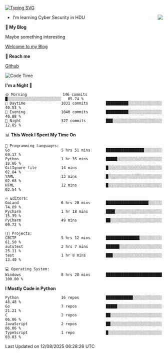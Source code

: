 [![Typing SVG](https://readme-typing-svg.herokuapp.com?font=Fira+Code&pause=1000&random=false&width=450&height=60&lines=Hello+%F0%9F%91%8B%F0%9F%8F%BB;I'm+JBNRZ)](https://git.io/typing-svg)

<a href="#">
  <img align="right" src="https://github-readme-stats.vercel.app/api?username=JBNRZ&show_icons=true&bg_color=15,f2f7fd,E0EAFC" />
</a>

- I'm learning Cyber Security in HDU

 **🌱 My Blog**

Maybe something interesting

[Welcome to my Blog](https://jbnrz.com.cn/)

 **💬 Reach me** 

[Github](https://github.com/JBNRZ)


<!--START_SECTION:waka-->
![Code Time](http://img.shields.io/badge/Code%20Time-1%2C366%20hrs%2010%20mins-blue)

**I'm a Night 🦉** 

```text
🌞 Morning                146 commits         █░░░░░░░░░░░░░░░░░░░░░░░░   05.74 % 
🌆 Daytime                1031 commits        ██████████░░░░░░░░░░░░░░░   40.53 % 
🌃 Evening                1040 commits        ██████████░░░░░░░░░░░░░░░   40.88 % 
🌙 Night                  327 commits         ███░░░░░░░░░░░░░░░░░░░░░░   12.85 % 
```


📊 **This Week I Spent My Time On** 

```text
💬 Programming Languages: 
Go                       5 hrs 51 mins       █████████████████░░░░░░░░   69.17 % 
Python                   1 hr 35 mins        █████░░░░░░░░░░░░░░░░░░░░   18.86 % 
GitIgnore file           14 mins             █░░░░░░░░░░░░░░░░░░░░░░░░   02.84 % 
YAML                     13 mins             █░░░░░░░░░░░░░░░░░░░░░░░░   02.68 % 
HTML                     12 mins             █░░░░░░░░░░░░░░░░░░░░░░░░   02.54 % 

🔥 Editors: 
GoLand                   6 hrs 20 mins       ███████████████████░░░░░░   74.89 % 
Pycharm                  1 hr 18 mins        ████░░░░░░░░░░░░░░░░░░░░░   15.39 % 
PyCharm                  49 mins             ██░░░░░░░░░░░░░░░░░░░░░░░   09.72 % 

🐱‍💻 Projects: 
CBCTF                    5 hrs 12 mins       ███████████████░░░░░░░░░░   61.50 % 
autotest                 2 hrs 7 mins        ██████░░░░░░░░░░░░░░░░░░░   25.11 % 
test                     1 hr 8 mins         ███░░░░░░░░░░░░░░░░░░░░░░   13.40 % 

💻 Operating System: 
Windows                  8 hrs 28 mins       █████████████████████████   100.00 % 
```

**I Mostly Code in Python** 

```text
Python                   16 repos            ████████████░░░░░░░░░░░░░   48.48 % 
Go                       7 repos             █████░░░░░░░░░░░░░░░░░░░░   21.21 % 
C                        2 repos             ██░░░░░░░░░░░░░░░░░░░░░░░   06.06 % 
JavaScript               2 repos             ██░░░░░░░░░░░░░░░░░░░░░░░   06.06 % 
TypeScript               1 repo              █░░░░░░░░░░░░░░░░░░░░░░░░   03.03 % 
```




 Last Updated on 12/08/2025 06:28:26 UTC
<!--END_SECTION:waka-->
